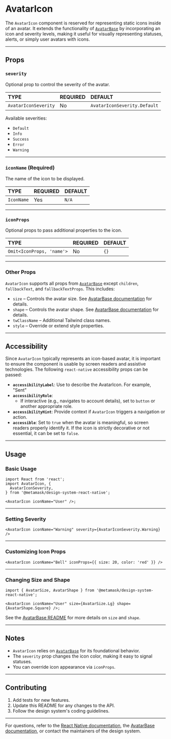 # AvatarIcon

The `AvatarIcon` component is reserved for representing static icons inside of an avatar. It extends the functionality of [`AvatarBase`](../../primitives/AvatarBase/) by incorporating an icon and severity levels, making it useful for visually representing statuses, alerts, or simply user avatars with icons.

---

## Props

### `severity`

Optional prop to control the severity of the avatar.

| TYPE                 | REQUIRED | DEFAULT                      |
| :------------------- | :------- | :--------------------------- |
| `AvatarIconSeverity` | No       | `AvatarIconSeverity.Default` |

Available severities:

- `Default`
- `Info`
- `Success`
- `Error`
- `Warning`

---

### `iconName` (Required)

The name of the icon to be displayed.

| TYPE       | REQUIRED | DEFAULT |
| :--------- | :------- | :------ |
| `IconName` | Yes      | `N/A`   |

---

### `iconProps`

Optional props to pass additional properties to the icon.

| TYPE                      | REQUIRED | DEFAULT |
| :------------------------ | :------- | :------ |
| `Omit<IconProps, 'name'>` | No       | `{}`    |

---

### Other Props

`AvatarIcon` supports all props from [`AvatarBase`](#) except `children`, `fallbackText`, and `fallbackTextProps`. This includes:

- `size` – Controls the avatar size. See [AvatarBase documentation](#) for details.
- `shape` – Controls the avatar shape. See [AvatarBase documentation](#) for details.
- `twClassName` – Additional Tailwind class names.
- `style` – Override or extend style properties.

---

## Accessibility

Since `AvatarIcon` typically represents an icon-based avatar, it is important to ensure the component is usable by screen readers and assistive technologies. The following `react-native` accessibility props can be passed:

- **`accessibilityLabel`**: Use to describe the AvatarIcon. For example, "Sent"
- **`accessibilityRole`**:
  - If interactive (e.g., navigates to account details), set to `button` or another appropriate role.
- **`accessibilityHint`**: Provide context if `AvatarIcon` triggers a navigation or action.
- **`accessible`**: Set to `true` when the avatar is meaningful, so screen readers properly identify it. If the icon is strictly decorative or not essential, it can be set to `false`.

---

## Usage

### Basic Usage

```tsx
import React from 'react';
import AvatarIcon, {
  AvatarIconSeverity,
} from '@metamask/design-system-react-native';

<AvatarIcon iconName="User" />;
```

---

### Setting Severity

```tsx
<AvatarIcon iconName="Warning" severity={AvatarIconSeverity.Warning} />
```

---

### Customizing Icon Props

```tsx
<AvatarIcon iconName="Bell" iconProps={{ size: 20, color: 'red' }} />
```

---

### Changing Size and Shape

```tsx
import { AvatarSize, AvatarShape } from '@metamask/design-system-react-native';

<AvatarIcon iconName="User" size={AvatarSize.Lg} shape={AvatarShape.Square} />;
```

See the [AvatarBase README](#) for more details on `size` and `shape`.

---

## Notes

- `AvatarIcon` relies on [`AvatarBase`](#) for its foundational behavior.
- The `severity` prop changes the icon color, making it easy to signal statuses.
- You can override icon appearance via `iconProps`.

---

## Contributing

1. Add tests for new features.
2. Update this README for any changes to the API.
3. Follow the design system's coding guidelines.

---

For questions, refer to the [React Native documentation](https://reactnative.dev/docs), the [AvatarBase documentation](#), or contact the maintainers of the design system.
